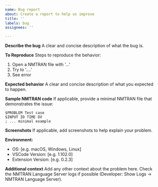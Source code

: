```yaml
---
name: Bug report
about: Create a report to help us improve
title: ''
labels: bug
assignees: ''

---
```


**Describe the bug**
A clear and concise description of what the bug is.

**To Reproduce**
Steps to reproduce the behavior:
1. Open a NMTRAN file with '...'
2. Try to '....'
3. See error

**Expected behavior**
A clear and concise description of what you expected to happen.

**Sample NMTRAN code**
If applicable, provide a minimal NMTRAN file that demonstrates the issue:

```nmtran
$PROBLEM Test case
$INPUT ID TIME DV
; ... minimal example
```

**Screenshots**
If applicable, add screenshots to help explain your problem.

**Environment:**
 - OS: [e.g. macOS, Windows, Linux]
 - VSCode Version: [e.g. 1.102.0]
 - Extension Version: [e.g. 0.2.3]

**Additional context**
Add any other context about the problem here. Check the NMTRAN Language Server logs if possible (Developer: Show Logs → NMTRAN Language Server).